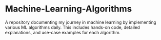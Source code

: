 # Machine-Learning-Algorithms
A repository documenting my journey in machine learning by implementing various ML algorithms daily. This includes hands-on code, detailed explanations, and use-case examples for each algorithm.
